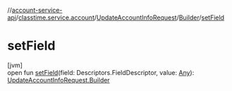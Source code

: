 //[account-service-api](../../../../index.md)/[classtime.service.account](../../index.md)/[UpdateAccountInfoRequest](../index.md)/[Builder](index.md)/[setField](set-field.md)

# setField

[jvm]\
open fun [setField](set-field.md)(field: Descriptors.FieldDescriptor, value: [Any](https://kotlinlang.org/api/latest/jvm/stdlib/kotlin/-any/index.html)): [UpdateAccountInfoRequest.Builder](index.md)
